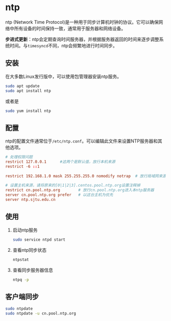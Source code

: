 # ntp

ntp (Network Time Protocol)是一种用于同步计算机时钟的协议。它可以确保网络中所有设备的时间保持一致，通常用于服务器和网络设备。

**步进式更新**：ntp会定期查询时间服务器，并根据服务器返回的时间来逐步调整系统时间。与`timesyncd`不同，ntp会频繁地进行时间同步。

## 安装

在大多数Linux发行版中，可以使用包管理器安装ntp服务。

```bash
sudo apt update
sudo apt install ntp
```

或者是

```bash
sudo yum install ntp
```

## 配置

ntp的配置文件通常位于`/etc/ntp.conf`。可以编辑此文件来设置NTP服务器和其他选项。

```conf
# 处理权限问题
restrict 127.0.0.1      #这两个是默认值，放行本机来源
restrict -6 ::1
 
restrict 192.168.1.0 mask 255.255.255.0 nomodify notrap  # 放行局域网来源
 
# 设置主机来源，请将原来的[0|1|2|3].centos.pool.ntp.org设置注释掉
restrict cn.pool.ntp.org        # 放行cn.pool.ntp.org进入本ntp服务器
server cn.pool.ntp.org prefer   # 以这台主机为优先
server ntp.sjtu.edu.cn
```

## 使用

1. 启动ntp服务

    ```bash
    sudo service ntpd start
    ```

2. 查看ntp同步状态

    ```bash
    ntpstat
    ```

3. 查看同步服务器信息

    ```bash
    ntpq -p
    ```

## 客户端同步

```bash
sudo ntpdate
sudo ntpdate -u cn.pool.ntp.org
```
